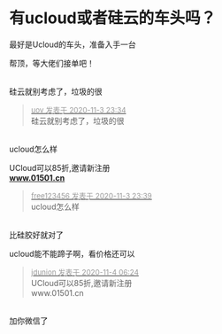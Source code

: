 # 有ucloud或者硅云的车头吗？


最好是Ucloud的车头，准备入手一台

帮顶，等大佬们接单吧！<br />
<br />
<img src="static/image/smiley/default/lol.gif" smilieid="12" border="0" alt="" /><img src="static/image/smiley/default/lol.gif" smilieid="12" border="0" alt="" /><img src="static/image/smiley/default/lol.gif" smilieid="12" border="0" alt="" />

硅云就别考虑了，垃圾的很

<div class="quote"><blockquote><font size="2"><a href="https://www.hostloc.com/forum.php?mod=redirect&amp;goto=findpost&amp;pid=9399004&amp;ptid=762086" target="_blank"><font color="#999999">uov 发表于 2020-11-3 23:34</font></a></font><br />
硅云就别考虑了，垃圾的很</blockquote></div><br />
ucloud怎么样

UCloud可以85折,邀请新注册<br />
<a href="http://www.01501.cn" target="_blank"><strong>www.01501.cn</strong></a>

<div class="quote"><blockquote><font size="2"><a href="https://www.hostloc.com/forum.php?mod=redirect&amp;goto=findpost&amp;pid=9399022&amp;ptid=762086" target="_blank"><font color="#999999">free123456 发表于 2020-11-3 23:39</font></a></font><br />
ucloud怎么样</blockquote></div><br />
比硅胶好就对了<img src="static/image/smiley/yct/022.gif" smilieid="42" border="0" alt="" />

ucloud能不能蹄子啊，看价格还可以

<div class="quote"><blockquote><font size="2"><a href="https://www.hostloc.com/forum.php?mod=redirect&amp;goto=findpost&amp;pid=9399332&amp;ptid=762086" target="_blank"><font color="#999999">jdunion 发表于 2020-11-4 06:24</font></a></font><br />
UCloud可以85折,邀请新注册<br />
www.01501.cn</blockquote></div><br />
加你微信了
